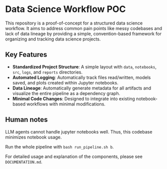 # Data Science Workflow POC

This repository is a proof-of-concept for a structured data science workflow. It aims to address common pain points like messy codebases and lack of data lineage by providing a simple, convention-based framework for organizing and tracking data science projects.

## Key Features

- **Standardized Project Structure**: A simple layout with `data`, `notebooks`, `src`, `logs`, and `reports` directories.
- **Automated Logging**: Automatically track files read/written, models saved, and plots created within Jupyter notebooks.
- **Data Lineage**: Automatically generate metadata for all artifacts and visualize the entire pipeline as a dependency graph.
- **Minimal Code Changes**: Designed to integrate into existing notebook-based workflows with minimal modifications.

## Human notes
LLM agents cannot handle jupyter notebooks well. Thus, this codebase minimizes notebook usage.

Run the whole pipeline with `bash run_pipeline.sh b`.

For detailed usage and explanation of the components, please see `DOCUMENTATION.md`.